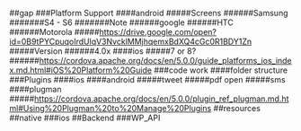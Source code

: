 ##gap
###Platform Support
####android
#####Screens
######Samsung 
#######S4 - S6
#######Note
######google
######HTC
######Motorola
#####https://drive.google.com/open?id=0B9tPYCpuqoIrdUlqV3NvcklMMjhqemxBdXQ4cGc0R1BDY1Zn
#####Version
######4.0x
####ios
#####7 or 8?
######https://cordova.apache.org/docs/en/5.0.0/guide_platforms_ios_index.md.html#iOS%20Platform%20Guide
###code work
####folder structure
###Plugins
####ios
####android
#####tweet
#####pdf open
#####sms
####plugman
#####https://cordova.apache.org/docs/en/5.0.0/plugin_ref_plugman.md.html#Using%20Plugman%20to%20Manage%20Plugins
##resources
##native
###ios
##Backend
###WP_API

